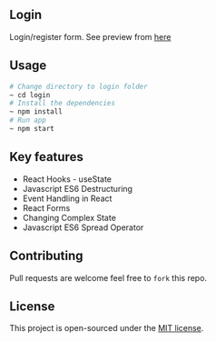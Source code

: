 ## Login
Login/register form. See preview from [here](https://1pb6b.csb.app/)

## Usage 
```bash
# Change directory to login folder
~ cd login
# Install the dependencies
~ npm install
# Run app
~ npm start

```

## Key features
- React Hooks - useState
- Javascript ​ES6 Destructuring
- Event Handling in React
- React Forms
- Changing Complex State
- Javascript ES6 Spread Operator

## Contributing
Pull requests are welcome feel free to ```fork``` this repo.

## License
This project is open-sourced under the [MIT license](https://opensource.org/licenses/MIT).